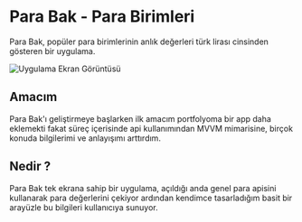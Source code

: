 
# Para Bak - Para Birimleri

Para Bak, popüler para birimlerinin anlık değerleri türk lirası cinsinden gösteren bir uygulama.

![Uygulama Ekran Görüntüsü](https://raw.githubusercontent.com/ggokoglann/ParaBak/main/Currencies%20Design/App%20Store.png)

  
## Amacım
Para Bak'ı geliştirmeye başlarken ilk amacım portfolyoma bir app daha eklemekti fakat süreç içerisinde api kullanımından MVVM mimarisine, birçok konuda bilgilerimi ve anlayışımı arttırdım.
## Nedir ?

Para Bak tek ekrana sahip bir uygulama, açıldığı anda genel para apisini kullanarak para değerlerini çekiyor ardından kendimce tasarladığım basit bir arayüzle bu bilgileri kullanıcıya sunuyor.

  
